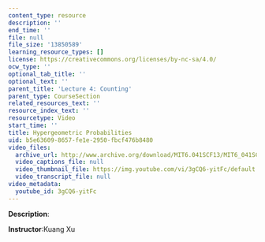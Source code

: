 ```yaml
---
content_type: resource
description: ''
end_time: ''
file: null
file_size: '13850589'
learning_resource_types: []
license: https://creativecommons.org/licenses/by-nc-sa/4.0/
ocw_type: ''
optional_tab_title: ''
optional_text: ''
parent_title: 'Lecture 4: Counting'
parent_type: CourseSection
related_resources_text: ''
resource_index_text: ''
resourcetype: Video
start_time: ''
title: Hypergeometric Probabilities
uid: b5e63609-8657-fe1e-2950-fbcf476b8480
video_files:
  archive_url: http://www.archive.org/download/MIT6.041SCF13/MIT6_041SCF13_Edit2_Take2_No13_Ch1_HypergeometicProbabilities_300k.mp4
  video_captions_file: null
  video_thumbnail_file: https://img.youtube.com/vi/3gCQ6-yitFc/default.jpg
  video_transcript_file: null
video_metadata:
  youtube_id: 3gCQ6-yitFc
---
```


**Description**:

**Instructor**:Kuang Xu

